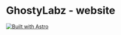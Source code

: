 # GhostyLabz - website

[![Built with Astro](https://astro.badg.es/v1/built-with-astro.svg)](https://astro.build)
